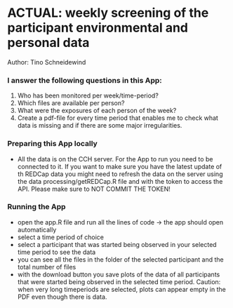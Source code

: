 # ACTUAL: weekly screening of the participant environmental and personal data

Author: Tino Schneidewind


### I answer the following questions in this App:

1. Who has been monitored per week/time-period? 
2. Which files are available per person?
3. What were the exposures of each person of the week?
4. Create a pdf-file for every time period that enables me to check what data is missing and if there are some major irregularities.


### Preparing this App locally
- All the data is on the CCH server. For the App to run you need to be connected to it. If you want to make sure you have the latest update of th REDCap data you might need to refresh the data on the server using the data processing/getREDCap.R file and with the token to access the API. Please make sure to NOT COMMIT THE TOKEN!

### Running the App
- open the app.R file and run all the lines of code -> the app should open automatically
-  select a time period of choice
-  select a participant that was started being observed in your selected time period to see the data
-  you can see all the files in the folder of the selected participant and the total number of files
-  with the download button you save plots of the data of all participants that were started being observed in the selected time period. Caution: when very long timeperiods are selected, plots can appear empty in the PDF even though there is data.
